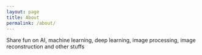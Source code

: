 ```yaml
---
layout: page
title: About
permalink: /about/
---
```


Share fun on AI, machine learning, deep learning, image processing, image reconstruction and other stuffs
